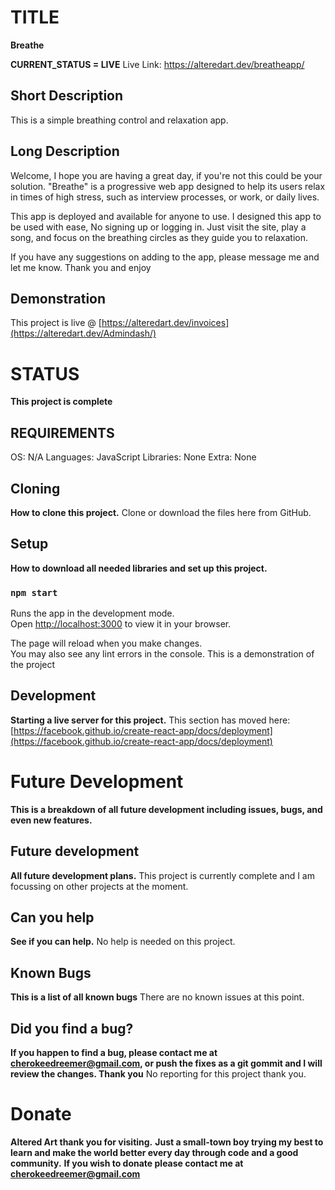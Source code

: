 # TITLE
**Breathe**

  **CURRENT_STATUS = LIVE**
  Live Link: https://alteredart.dev/breatheapp/
  
  ## Short Description
  This is a simple breathing control and relaxation app.
  
  ## Long Description
  Welcome, I hope you are having a great day, if you're not this could be your solution. 
  "Breathe" is a progressive web app designed to help its users relax in times of high stress, such as interview processes, or work, or daily lives. 
    
  This app is deployed and available for anyone to use. 
  I designed this app to be used with ease, No signing up or logging in. 
  Just visit the site, play a song, and focus on the breathing circles as they guide you to relaxation. 
  
  If you have any suggestions on adding to the app, please message me and let me know. Thank you and enjoy
  
  ## Demonstration
  This project is live @ [https://alteredart.dev/invoices](https://alteredart.dev/Admindash/)



# STATUS
**This project is complete**

  ## REQUIREMENTS
  OS: N/A
  Languages: JavaScript 
  Libraries: None
  Extra: None

  ## Cloning
  **How to clone this project.**
  Clone or download the files here from GitHub.
  
  
  ## Setup
  **How to download all needed libraries and set up this project.**

   ### `npm start`
  
  Runs the app in the development mode.\
  Open [http://localhost:3000](http://localhost:3000) to view it in your browser.
  
  The page will reload when you make changes.\
  You may also see any lint errors in the console.
  This is a demonstration of the project
  
  
  ## Development
  **Starting a live server for this project.**
  This section has moved here: [https://facebook.github.io/create-react-app/docs/deployment](https://facebook.github.io/create-react-app/docs/deployment)


  

# Future Development
**This is a breakdown of all future development including issues, bugs, and even new features.**

  ## Future development
  **All future development plans.**
  This project is currently complete and I am focussing on other projects at the moment.
  
  ## Can you help
  **See if you can help.**
  No help is needed on this project.

  ## Known Bugs
  **This is a list of all known bugs**
  There are no known issues at this point.
  
  ## Did you find a bug?
  **If you happen to find a bug, please contact me at cherokeedreemer@gmail.com, or push the fixes as a git gommit and I will review the changes. Thank you**
  No reporting for this project thank you.

# Donate
**Altered Art thank you for visiting.**
**Just a small-town boy trying my best to learn and make the world better every day through code and a good community.**
**If you wish to donate please contact me at cherokeedreemer@gmail.com**







